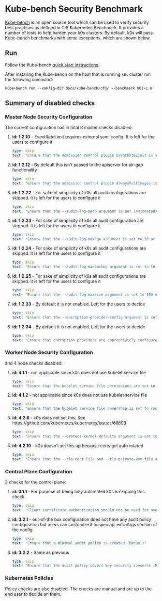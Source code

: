 # Kube-bench Security Benchmark

[Kube-bench](https://github.com/aquasecurity/kube-bench) is an open source tool which can be used to verify security best practices as defined in CIS Kubernetes Benchmark. It provides a number of tests to help harden your k0s clusters. By default, k0s will pass Kube-bench benchmarks with some exceptions, which are shown below.

## Run

Follow the Kube-bench [quick start instructions](https://github.com/aquasecurity/kube-bench/#quick-start).

After installing the Kube-bench on the host that is running `k0s` cluster run the following command:

```shell
kube-bench run --config-dir docs/kube-bench/cfg/ --benchmark k0s-1.0
```

## Summary of disabled checks

### Master Node Security Configuration

The current configuration has in total 8 master checks disabled:

1. **id: 1.2.10** - EventRateLimit requires external yaml config. It is left for the users to configure it

    ```yaml
    type: skip
    text: "Ensure that the admission control plugin EventRateLimit is set (Manual)"
    ```

2. **id: 1.2.12** - By default this isn't passed to the apiserver for air-gap functionality

    ```yaml
    type: skip
    text: "Ensure that the admission control plugin AlwaysPullImages is set (Manual)"
    ```

3. **id: 1.2.22** - For sake of simplicity of k0s all audit configurations are skipped. It is left for the users to configure it

    ```yaml
    type: skip
    text: "Ensure that the --audit-log-path argument is set (Automated)"
    ```

4. **id: 1.2.23** - For sake of simplicity of k0s all audit configuration are skipped. It is left for the users to configure it

    ```yaml
    type: skip
    text: "Ensure that the --audit-log-maxage argument is set to 30 or as appropriate (Automated)"
    ```

5. **id: 1.2.24** - For sake of simplicity of k0s all audit configurations are skipped. It is left for the users to configure it

    ```yaml
    type: skip
    text: "Ensure that the --audit-log-maxbackup argument is set to 10 or as appropriate (Automated)"
    ```

6. **id: 1.2.25** - For sake of simplicity of k0s all audit configurations are skipped. It is left for the users to configure it

    ```yaml
    type: skip
    text: "Ensure that the --audit-log-maxsize argument is set to 100 or as appropriate (Automated)"
    ```

7. **id: 1.2.33** - By default it is not enabled. Left for the users to decide

    ```yaml
    type: skip
    text: "Ensure that the --encryption-provider-config argument is set as appropriate (Manual)"
    ```

8. **id: 1.2.34** - By default it is not enabled. Left for the users to decide

    ```yaml
    type: skip
    text: "Ensure that encryption providers are appropriately configured (Manual)"
    ```

### Worker Node Security Configuration

and 4 node checks disabled:

1. **id: 4.1.1** - not applicable since k0s does not use kubelet service file

    ```yaml
    type: skip
    text: "Ensure that the kubelet service file permissions are set to 644 or more restrictive (Automated)"
    ```

2. **id: 4.1.2** - not applicable since k0s does not use kubelet service file

    ```yaml
    type: skip
    text: "Ensure that the kubelet service file ownership is set to root:root (Automated)"
    ```

3. **id: 4.2.6** - k0s does not set this. See https://github.com/kubernetes/kubernetes/issues/66693

    ```yaml
    type: skip
    text: "Ensure that the --protect-kernel-defaults argument is set to true (Automated)"
    ```

4. **id: 4.2.10** - k0s doesn't set this up because certs get auto rotated

    ```yaml
    type: skip
    text: "Ensure that the --tls-cert-file and --tls-private-key-file arguments are set as appropriate (Manual)"
    ```

### Control Plane Configuration

3 checks for the control plane:

1. **id: 3.1.1** - For purpose of being fully automated k0s is skipping this check

    ```yaml
    type: skip
    text: "Client certificate authentication should not be used for users (Manual)"
    ```

2. **id: 3.2.1** - out-of-the box configuration does not have any audit policy configuration but users can customize it in spec.api.extraArgs section of the config

    ```yaml
    type: skip
    text: "Ensure that a minimal audit policy is created (Manual)"
    ```

3. **id: 3.2.2** - Same as previous

    ```yaml
    type: skip
    text: "Ensure that the audit policy covers key security concerns (Manual)"
    ```

### Kubernetes Policies

Policy checks are also disabled. The checks are manual and are up to the end user to decide on them.